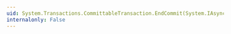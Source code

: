 ```yaml
---
uid: System.Transactions.CommittableTransaction.EndCommit(System.IAsyncResult)
internalonly: False
---
```

